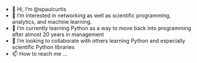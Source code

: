 - 👋 Hi, I’m @spaulcurtis
- 👀 I’m interested in networking as well as scientific programming, analytics, and machine learning.
- 🌱 I’m currently learning Python as a way to move back into programming after almost 20 years in management
- 💞️ I’m looking to collaborate with others learning Python and especially scientific Python libraries
- 📫 How to reach me ...

<!---
spaulcurtis/spaulcurtis is a ✨ special ✨ repository because its `README.md` (this file) appears on your GitHub profile.
You can click the Preview link to take a look at your changes.
--->
